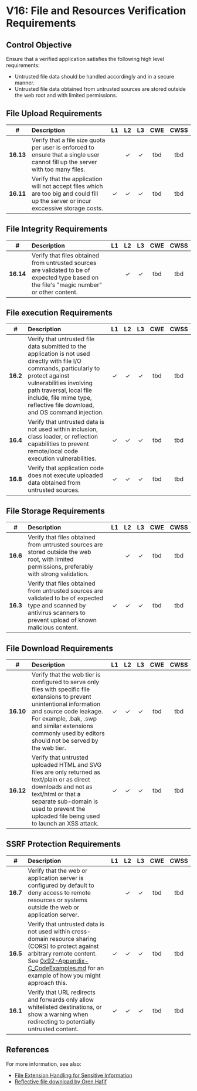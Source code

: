 # V16: File and Resources Verification Requirements

## Control Objective

Ensure that a verified application satisfies the following high level requirements:

* Untrusted file data should be handled accordingly and in a secure manner.
* Untrusted file data obtained from untrusted sources are stored outside the web root and with limited permissions.

## File Upload Requirements

| # | Description | L1 | L2 | L3 | CWE | CWSS |
| :---: | :--- | :---: | :---:| :---: | :---: | :---: |
| **16.13** | Verify that a file size quota per user is enforced to ensure that a single user cannot fill up the server with too many files. | | ✓ | ✓ | tbd | tbd | 
| **16.11** | Verify that the application will not accept files which are too big and could fill up the server or incur exccessive storage costs. | ✓ | ✓ | ✓ | tbd | tbd | 

## File Integrity Requirements

| # | Description | L1 | L2 | L3 | CWE | CWSS |
| :---: | :--- | :---: | :---:| :---: | :---: | :---: |
| **16.14** | Verify that files obtained from untrusted sources are validated to be of expected type based on the file's "magic number" or other content. | | ✓ | ✓ | tbd | tbd | 

## File execution Requirements

| # | Description | L1 | L2 | L3 | CWE | CWSS |
| :---: | :--- | :---: | :---:| :---: | :---: | :---: |
| **16.2** | Verify that untrusted file data submitted to the application is not used directly with file I/O commands, particularly to protect against vulnerabilities involving path traversal, local file include, file mime type, reflective file download, and OS command injection. | ✓ | ✓ | ✓ | tbd | tbd | 
| **16.4** | Verify that untrusted data is not used within inclusion, class loader, or reflection capabilities to prevent remote/local code execution vulnerabilities. | ✓ | ✓ | ✓ | tbd | tbd | 
| **16.8** | Verify that application code does not execute uploaded data obtained from untrusted sources. | ✓ | ✓ | ✓ | tbd | tbd | 

## File Storage Requirements

| # | Description | L1 | L2 | L3 | CWE | CWSS |
| :---: | :--- | :---: | :---:| :---: | :---: | :---: |
| **16.6** | Verify that files obtained from untrusted sources are stored outside the web root, with limited permissions, preferably with strong validation. |  | ✓ | ✓ | tbd | tbd | 
| **16.3** | Verify that files obtained from untrusted sources are validated to be of expected type and scanned by antivirus scanners to prevent upload of known malicious content. | ✓ | ✓ | ✓ | tbd | tbd | 

## File Download Requirements

| # | Description | L1 | L2 | L3 | CWE | CWSS |
| :---: | :--- | :---: | :---:| :---: | :---: | :---: |
| **16.10** | Verify that the web tier is configured to serve only files with specific file extensions to prevent unintentional information and source code leakage. For example, .bak, .swp and similar extensions commonly used by editors should not be served by the web tier. | ✓ | ✓ | ✓ | tbd | tbd | 
| **16.12** | Verify that untrusted uploaded HTML and SVG files are only returned as text/plain or as direct downloads and not as text/html or that a separate sub-domain is used to prevent the uploaded file being used to launch an XSS attack. | ✓ | ✓ | ✓ | tbd | tbd | 

## SSRF Protection Requirements

| # | Description | L1 | L2 | L3 | CWE | CWSS |
| :---: | :--- | :---: | :---:| :---: | :---: | :---: |
| **16.7** | Verify that the web or application server is configured by default to deny access to remote resources or systems outside the web or application server. |  | ✓ | ✓ | tbd | tbd | 
| **16.5** | Verify that untrusted data is not used within cross-domain resource sharing (CORS) to protect against arbitrary remote content. See [0x92-Appendix-C_CodeExamples.md](0x92-Appendix-C_CodeExamples.md) for an example of how you might approach this. | ✓ | ✓ | ✓ | tbd | tbd | 
| **16.1** | Verify that URL redirects and forwards only allow whitelisted destinations, or show a warning when redirecting to potentially untrusted content. | ✓ | ✓ | ✓ | tbd | tbd | 

## References

For more information, see also:

* [File Extension Handling for Sensitive Information](https://www.owasp.org/index.php/Unrestricted_File_Upload)
* [Reflective file download by Oren Hafif](https://www.trustwave.com/Resources/SpiderLabs-Blog/Reflected-File-Download---A-New-Web-Attack-Vector/)
